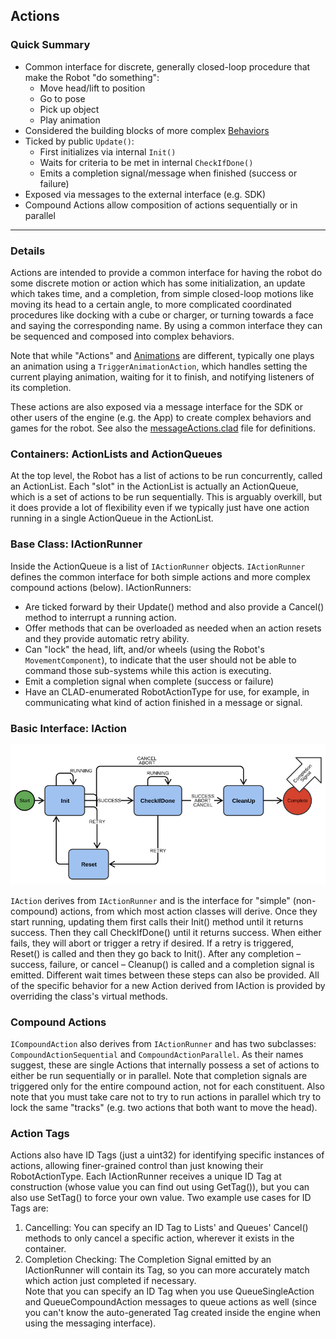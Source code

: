 ## Actions

### Quick Summary

* Common interface for discrete, generally closed-loop procedure that make the Robot "do something":
  * Move head/lift to position
  * Go to pose
  * Pick up object
  * Play animation
* Considered the building blocks of more complex [Behaviors](behaviors.md)
* Ticked by public `Update()`:
  * First initializes via internal `Init()`
  * Waits for criteria to be met in internal `CheckIfDone()`
  * Emits a completion signal/message when finished (success or failure)
* Exposed via messages to the external interface (e.g. SDK)
* Compound Actions allow composition of actions sequentially or in parallel

---

### Details

Actions are intended to provide a common interface for having the robot do some discrete motion or action which has some initialization, an update which takes time, and a completion, from simple closed-loop motions like moving its head to a certain angle, to more complicated coordinated procedures like docking with a cube or charger, or turning towards a face and saying the corresponding name. By using a common interface they can be sequenced and composed into complex behaviors.

Note that while "Actions" and [Animations](animations.md) are different, typically one plays an animation using a `TriggerAnimationAction`, which handles setting the current playing animation, waiting for it to finish, and notifying listeners of its completion.

These actions are also exposed via a message interface for the SDK or other users of the engine (e.g. the App) to create complex behaviors and games for the robot. See also the [messageActions.clad](../../clad/src/clad/externalInterface/messageActions.clad) file for definitions.

### Containers: ActionLists and ActionQueues
At the top level, the Robot has a list of actions to be run concurrently, called an ActionList. Each "slot" in the ActionList is actually an ActionQueue, which is a set of actions to be run sequentially. This is arguably overkill, but it does provide a lot of flexibility even if we typically just have one action running in a single ActionQueue in the ActionList.

### Base Class: IActionRunner
Inside the ActionQueue is a list of `IActionRunner` objects. `IActionRunner` defines the common interface for both simple actions and more complex compound actions (below). IActionRunners:

* Are ticked forward by their Update() method and also provide a Cancel() method to interrupt a running action. 
* Offer methods that can be overloaded as needed when an action resets and they provide automatic retry ability. 
* Can "lock" the head, lift, and/or wheels (using the Robot's `MovementComponent`), to indicate that the user should not be able to command those sub-systems while this action is executing. 
* Emit a completion signal when complete (success or failure)
* Have an CLAD-enumerated RobotActionType for use, for example, in communicating what kind of action finished in a message or signal. 

### Basic Interface: IAction

![action-flowchart](images/action_flowchart.png)

`IAction` derives from `IActionRunner` and is the interface for "simple" (non-compound) actions, from which most action classes will derive. Once they start running, updating them first calls their Init() method until it returns success. Then they call CheckIfDone() until it returns success. When either fails, they will abort or trigger a retry if desired. If a retry is triggered, Reset() is called and then they go back to Init(). After any completion – success, failure, or cancel – Cleanup() is called and a completion signal is emitted. Different wait times between these steps can also be provided. All of the specific behavior for a new Action derived from IAction is provided by overriding the class's virtual methods.

### Compound Actions
`ICompoundAction` also derives from `IActionRunner` and has two subclasses: `CompoundActionSequential` and `CompoundActionParallel`. As their names suggest, these are single Actions that internally possess a set of actions to either be run sequentially or in parallel. Note that completion signals are triggered only for the entire compound action, not for each constituent. Also note that you must take care not to try to run actions in parallel which try to lock the same "tracks" (e.g. two actions that both want to move the head).

### Action Tags ###
Actions also have ID Tags (just a uint32) for identifying specific instances of actions, allowing finer-grained control than just knowing their RobotActionType. Each IActionRunner receives a unique ID Tag at construction (whose value you can find out using GetTag()), but you can also use SetTag() to force your own value. Two example use cases for ID Tags are:

  1. Cancelling: You can specify an ID Tag to Lists' and Queues' Cancel() methods to only cancel a specific action, wherever it exists in the container.
  2. Completion Checking: The Completion Signal emitted by an IActionRunner will contain its Tag, so you can more accurately match which action just completed if necessary.  
Note that you can specify an ID Tag when you use QueueSingleAction and QueueCompoundAction messages to queue actions as well (since you can't know the auto-generated Tag created inside the engine when using the messaging interface).
